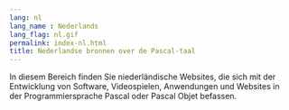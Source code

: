 ```yaml
---
lang: nl
lang_name : Nederlands
lang_flag: nl.gif
permalink: index-nl.html
title: Nederlandse bronnen over de Pascal-taal
---
```

In diesem Bereich finden Sie niederländische Websites, die sich mit der Entwicklung von Software, Videospielen, Anwendungen und Websites in der Programmiersprache Pascal oder Pascal Objet befassen.